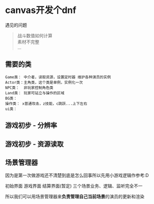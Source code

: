 # canvas开发个dnf

遇见的问题<br>
> 战斗数值如何计算<br>
> 素材不完整<br>
> ...

## 需要的类<br>

    Game类： 中介者，读取资源，设置定时器 维护各种演员的实例
    Actor类：主角类，这个类是单例，实例化一次
    NPC类：  非玩家控制角色类
    Land类： 玩家可站立与操作的区域
    BG类：
    操作类： x普通攻击，z技能，c跳跃...上下左右
    ui类：

## 游戏初步 - 分辨率

## 游戏初步 - 资源读取

## 场景管理器 
 因为是第一次做游戏还不清楚到底是怎么回事所以先用小游戏逻辑作参考:D

 初始界面 游戏界面 结算界面(暂定) 三个场景业务、逻辑、监听完全不一

 所以我们可以用场景管理器来**负责管理自己当前场景**的演员的更新和渲染